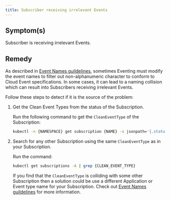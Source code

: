 ```yaml
---
title: Subscriber receiving irrelevant Events
---
```


## Symptom(s)

Subscriber is receiving irrelevant Events. 

## Remedy

As described in [Event Names guildelines](../../05-technical-reference/evnt-01-event-names.md), sometimes Eventing must modify the event names to filter out non-alphanumeric character to conform to Cloud Event specifications.
In some cases, it can lead to a naming collision which can result into Subscribers receiving irrelevant Events.

Follow these steps to detect if it is the source of the problem:

1. Get the Clean Event Types from the status of the Subscription.

    Run the following command to get the `CleanEventType` of the Subscription:
    
    ```bash
    kubectl -n {NAMESPACE} get subscription {NAME} -o jsonpath='{.status.cleanEventTypes}'
    ```

2. Search for any other Subscription using the same `CleanEventType` as in your Subscription.

    Run the command:
    
    ```bash
    kubectl get subscriptions -A | grep {CLEAN_EVENT_TYPE}
    ```
    
    If you find that the `CleanEventType` is colliding with some other Subscription then a solution could be use a different Application or Event type name for your Subscription. 
    Check out [Event Names guildelines](../../05-technical-reference/evnt-01-event-names.md) for more information.
